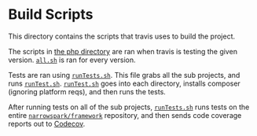 # Build Scripts

This directory contains the scripts that travis uses to build the project.

The scripts in [the php directory](php/) are ran when travis is testing the given version. [`all.sh`](php/all.sh) is ran for every version.

Tests are ran using [`runTests.sh`](runTests.sh). This file grabs all the sub projects, and runs [`runTest.sh`](runTest.sh).
[`runTest.sh`](runTest.sh) goes into each directory, installs composer (ignoring platform reqs), and then runs the tests.

After running tests on all of the sub projects, [`runTests.sh`](runTests.sh) runs tests on the entire [`narrowspark/framework`](https://github.com/narrowspark/framework) repository,
and then sends code coverage reports out to [Codecov](https://codecov.io/github/narrowspark/framework).

